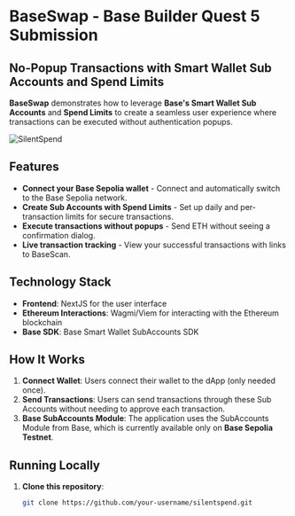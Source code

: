 # BaseSwap - Base Builder Quest 5 Submission

## No-Popup Transactions with Smart Wallet Sub Accounts and Spend Limits

**BaseSwap** demonstrates how to leverage **Base's Smart Wallet Sub Accounts** and **Spend Limits** to create a seamless user experience where transactions can be executed without authentication popups.

![SilentSpend](path-to-image)

## Features

- **Connect your Base Sepolia wallet** - Connect and automatically switch to the Base Sepolia network.
- **Create Sub Accounts with Spend Limits** - Set up daily and per-transaction limits for secure transactions.
- **Execute transactions without popups** - Send ETH without seeing a confirmation dialog.
- **Live transaction tracking** - View your successful transactions with links to BaseScan.

## Technology Stack

- **Frontend**: NextJS for the user interface
- **Ethereum Interactions**: Wagmi/Viem for interacting with the Ethereum blockchain
- **Base SDK**: Base Smart Wallet SubAccounts SDK

## How It Works

1. **Connect Wallet**: Users connect their wallet to the dApp (only needed once).
2. **Send Transactions**: Users can send transactions through these Sub Accounts without needing to approve each transaction.
3. **Base SubAccounts Module**: The application uses the SubAccounts Module from Base, which is currently available only on **Base Sepolia Testnet**.

## Running Locally

1. **Clone this repository**:
   ```bash
   git clone https://github.com/your-username/silentspend.git
   ```
